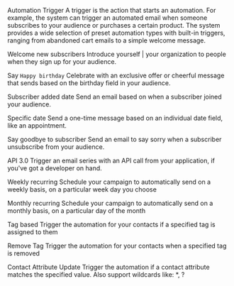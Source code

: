Automation Trigger
A trigger is the action that starts an automation. For example, the system can trigger an automated email when someone subscribes to your audience or purchases a certain product. The system provides a wide selection of preset automation types with built-in triggers, ranging from abandoned cart emails to a simple welcome message.


Welcome new subscribers
Introduce yourself | your organization to people when they sign up for your audience.

Say `Happy birthday`
Celebrate with an exclusive offer or cheerful message that sends based on the birthday field in your audience.

Subscriber added date
Send an email based on when a subscriber joined your audience.

Specific date
Send a one-time message based on an individual date field, like an appointment.

Say goodbye to subscriber
Send an email to say sorry when a subscriber unsubscribe from your audience.

API 3.0
Trigger an email series with an API call from your application, if you've got a developer on hand.

Weekly recurring
Schedule your campaign to automatically send on a weekly basis, on a particular week day you choose

Monthly recurring
Schedule your campaign to automatically send on a monthly basis, on a particular day of the month

Tag based
Trigger the automation for your contacts if a specified tag is assigned to them

Remove Tag
Trigger the automation for your contacts when a specified tag is removed

Contact Attribute Update
Trigger the automation if a contact attribute matches the specified value. Also support wildcards like: *, ?